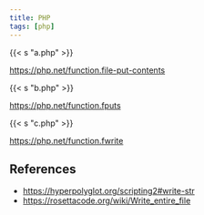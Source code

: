 ```yaml
---
title: PHP
tags: [php]
---
```


{{< s "a.php" >}}

<https://php.net/function.file-put-contents>

{{< s "b.php" >}}

<https://php.net/function.fputs>

{{< s "c.php" >}}

<https://php.net/function.fwrite>

## References

- <https://hyperpolyglot.org/scripting2#write-str>
- <https://rosettacode.org/wiki/Write_entire_file>
